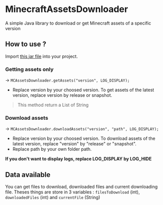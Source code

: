 # MinecraftAssetsDownloader
A simple Java library to download or get Minecraft assets of a specific version

## How to use ?
Import [this jar file](https://github.com/Shawiizz/MinecraftAssetsDownloader/blob/master/MCAssetsDownloader.jar?raw=true) into your project.

### Getting assets only
-> `MCAssetsDownloader.getAssets("version", LOG_DISPLAY);`
- Replace version by your choosed version. To get assets of the latest version, replace version by release or snapshot.

> This method return a List of String

### Download assets
-> `MCAssetsDownloader.downloadAssets("version", "path", LOG_DISPLAY);`
- Replace version by your choosed version. To download assets of the latest version, replace "version" by "release" or "snapshot".
- Replace path by your own folder path.

**If you don't want to display logs, replace LOG_DISPLAY by LOG_HIDE**

## Data available

You can get files to download, downloaded files and current downloading file. Theses things are store in 3 variables : `filesToDownload` (int), `downloadedFiles` (int) and `currentFile` (String)
